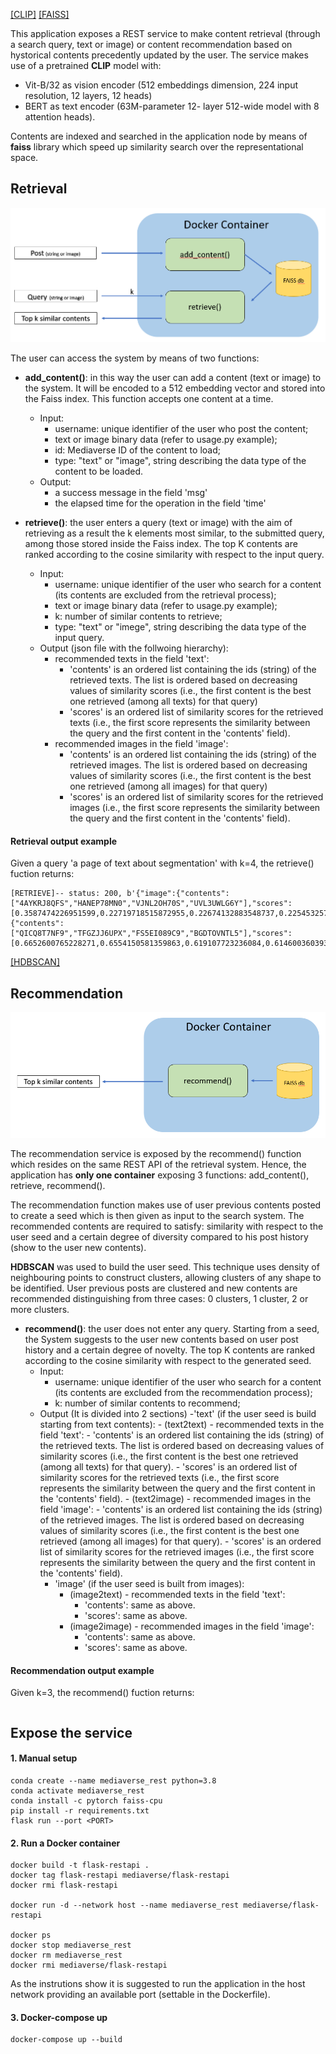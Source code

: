 [[CLIP]](https://github.com/openai/CLIP) [[FAISS]](https://github.com/facebookresearch/faiss)

This application exposes a REST service to make content retrieval (through a search query, text or image) or content recommendation based on hystorical contents precedently updated by the user.
The service makes use of a pretrained **CLIP** model with:
- Vit-B/32 as vision encoder (512 embeddings dimension, 224 input resolution, 12 layers, 12 heads)
- BERT as text encoder (63M-parameter 12- layer 512-wide model with 8 attention heads).

Contents are indexed and searched in the application node by means of **faiss** library which speed up similarity search over the representational space.

## Retrieval
![APP](retrievalsys.png)

The user can access the system by means of two functions:
- **add_content()**: in this way the user can add a content (text or image) to the system. It will be encoded to a 512 embedding vector and stored into the Faiss index. This function accepts one content at a time. 
    - Input:
        - username: unique identifier of the user who post the content;
        - text or image binary data (refer to usage.py example);
        - id: Mediaverse ID of the content to load;
        - type: "text" or "image", string describing the data type of the content to be loaded.
    - Output:
        - a success message in the field 'msg'
        - the elapsed time for the operation in the field 'time'

- **retrieve()**: the user enters a query (text or image) with the aim of retrieving as a result the k elements most similar, to the submitted 
query, among those stored inside the Faiss index. The top K contents are ranked according to the cosine similarity with respect to the input query. 
    - Input:
        - username: unique identifier of the user who search for a content (its contents are excluded from the retrieval process);
        - text or image binary data (refer to usage.py example);
        - k: number of similar contents to retrieve;
        - type: "text" or "imege", string describing the data type of the input query.
    - Output (json file with the follwoing hierarchy):
        - recommended texts in the field 'text':
            - 'contents' is an ordered list containing the ids (string) of the retrieved texts. The list is ordered based on decreasing values of similarity scores (i.e., the first content is the best one retrieved (among all texts) for that query)
            - 'scores' is an ordered list of similarity scores for the retrieved texts (i.e., the first score represents the similarity between the query and the first content in the 'contents' field).
        - recommended images in the field 'image':
            - 'contents' is an ordered list containing the ids (string) of the retrieved images. The list is ordered based on decreasing values of similarity scores (i.e., the first content is the best one retrieved (among all images) for that query)
            - 'scores' is an ordered list of similarity scores for the retrieved images (i.e., the first score represents the similarity between the query and the first content in the 'contents' field).
        
#### Retrieval output example
Given a query 'a page of text about segmentation' with k=4, the retrieve() fuction returns: 
```
[RETRIEVE]-- status: 200, b'{"image":{"contents":["4AYKRJ8QFS","HANEP78MN0","VJNL2OH70S","UVL3UWLG6Y"],"scores":[0.3587474226951599,0.22719718515872955,0.22674132883548737,0.22545325756072998]},"text":{"contents":["QICQ8T7NF9","TFGZJJ6UPX","FS5EI089C9","BGDTOVNTL5"],"scores":[0.6652600765228271,0.6554150581359863,0.619107723236084,0.6146003603935242]}}\n'
```

[[HDBSCAN]](https://github.com/scikit-learn-contrib/hdbscan)
## Recommendation
![APP](recsys.png)

The recommendation service is exposed by the recommend() function which resides on the same REST API of the retrieval system. Hence, the application has **only one container** exposing 3 functions: add_content(), retrieve, recommend().

The recommendation function makes use of user previous contents posted to create a seed which is then given as input to the search system. The recommended contents are required to satisfy: similarity with respect to the user seed and a certain degree of diversity compared to his post history (show to the user new contents). 

**HDBSCAN** was used to build the user seed. This technique uses density of neighbouring points to construct clusters, allowing clusters of any shape to be identified. User previous posts are clustered and new contents are recommended distinguishing from three cases: 0 clusters, 1 cluster, 2 or more clusters.

- **recommend()**: the user does not enter any query. Starting from a seed, the System suggests to the user new contents based on user post history and a certain degree of novelty. The top K contents are ranked according to the cosine similarity with respect to the generated seed.
    - Input:
        - username: unique identifier of the user who search for a content (its contents are excluded from the recommendation process);
        - k: number of similar contents to recommend; 
    - Output (It is divided into 2 sections)
        -'text' (if the user seed is build starting from text contents):
            - (text2text) - recommended texts in the field 'text':
                - 'contents' is an ordered list containing the ids (string) of the retrieved texts. The list is ordered based on decreasing values of similarity scores (i.e., the first content is the best one retrieved (among all texts) for that query).
                - 'scores' is an ordered list of similarity scores for the retrieved texts (i.e., the first score represents the similarity between the query and the first content in the 'contents' field).
            - (text2image) - recommended images in the field 'image':
                - 'contents' is an ordered list containing the ids (string) of the retrieved images. The list is ordered based on decreasing values of similarity scores (i.e., the first content is the best one retrieved (among all images) for that query).
                - 'scores' is an ordered list of similarity scores for the retrieved images (i.e., the first score represents the similarity between the query and the first content in the 'contents' field).
        - 'image' (if the user seed is built from images):
            - (image2text) - recommended texts in the field 'text':
                - 'contents': same as above.
                - 'scores': same as above.
            - (image2image) - recommended images in the field 'image':
                - 'contents': same as above.
                - 'scores': same as above.

#### Recommendation output example
Given k=3, the recommend() fuction returns: 
```

```

## Expose the service
#### 1. Manual setup

```
conda create --name mediaverse_rest python=3.8
conda activate mediaverse_rest
conda install -c pytorch faiss-cpu
pip install -r requirements.txt
flask run --port <PORT>
```

#### 2. Run a Docker container

```
docker build -t flask-restapi .
docker tag flask-restapi mediaverse/flask-restapi
docker rmi flask-restapi

docker run -d --network host --name mediaverse_rest mediaverse/flask-restapi

docker ps
docker stop mediaverse_rest
docker rm mediaverse_rest
docker rmi mediaverse/flask-restapi
```

As the instrutions show it is suggested to run the application in the host network providing an available port (settable in the Dockerfile).

#### 3. Docker-compose up
```
docker-compose up --build
```
